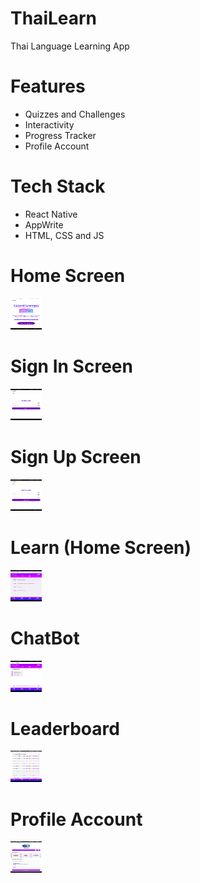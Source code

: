 # ThaiLearn
Thai Language Learning App

# Features
* Quizzes and Challenges
* Interactivity
* Progress Tracker
* Profile Account

# Tech Stack
* React Native
* AppWrite
* HTML, CSS and JS

# Home Screen
<img src="assets/images/s1.jpg" width="50" height="50">  

# Sign In Screen
<img src="assets/images/s2.jpg" width="50" height="50">  

# Sign Up Screen
<img src="assets/images/s3.jpg" width="50" height="50">  

# Learn (Home Screen)
<img src="assets/images/s4.jpg" width="50" height="50"> 

# ChatBot
<img src="assets/images/s5.jpg" width="50" height="50"> 

# Leaderboard
<img src="assets/images/s6.jpg" width="50" height="50"> 

# Profile Account
<img src="assets/images/s7.jpg" width="50" height="50"> 
